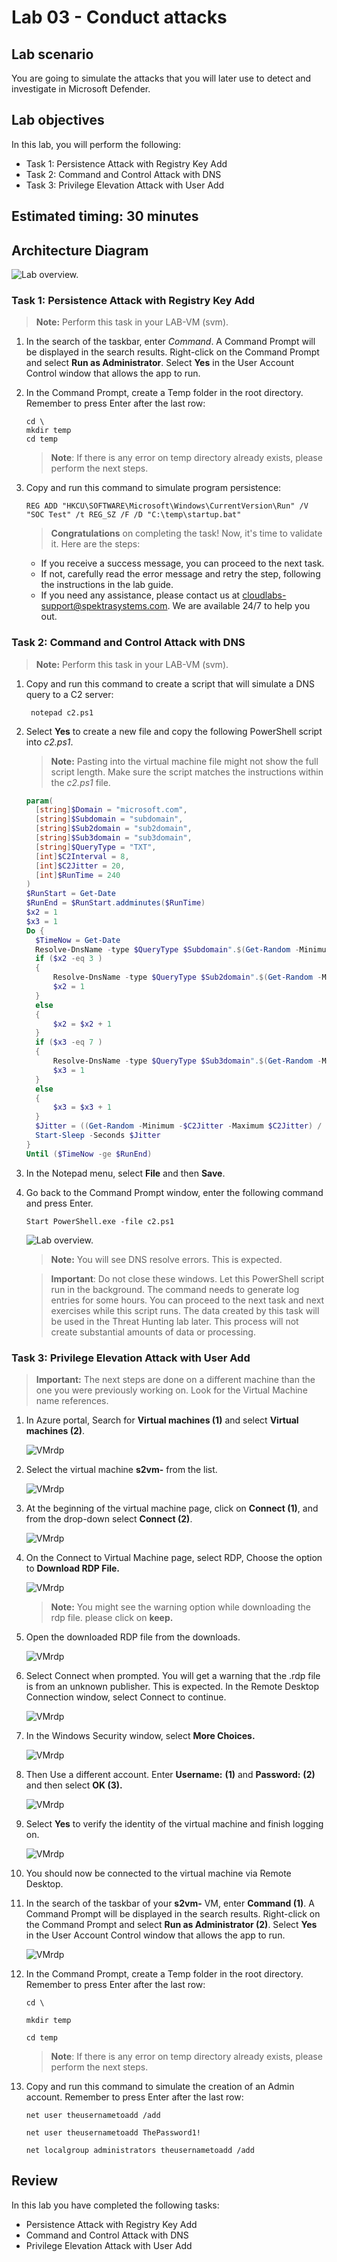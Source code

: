 # Lab 03 - Conduct attacks

## Lab scenario

You are going to simulate the attacks that you will later use to detect and investigate in Microsoft Defender.

## Lab objectives
 In this lab, you will perform the following:
- Task 1: Persistence Attack with Registry Key Add
- Task 2: Command and Control Attack with DNS
- Task 3: Privilege Elevation Attack with User Add

## Estimated timing: 30 minutes

## Architecture Diagram

  ![Lab overview.](./media/XDR-Lab03.png)

### Task 1: Persistence Attack with Registry Key Add 

>**Note:** Perform this task in your LAB-VM (svm).

1. In the search of the taskbar, enter *Command*. A Command Prompt will be displayed in the search results. Right-click on the Command Prompt and select **Run as Administrator**. Select **Yes** in the User Account Control window that allows the app to run.

1. In the Command Prompt, create a Temp folder in the root directory. Remember to press Enter after the last row:

    ```CommandPrompt
    cd \
    mkdir temp
    cd temp
    ```

    >**Note**: If there is any error on temp directory already exists, please perform the next steps.  
   
1. Copy and run this command to simulate program persistence:

    ```CommandPrompt
    REG ADD "HKCU\SOFTWARE\Microsoft\Windows\CurrentVersion\Run" /V "SOC Test" /t REG_SZ /F /D "C:\temp\startup.bat"
    ```

   > **Congratulations** on completing the task! Now, it's time to validate it. Here are the steps:
   - If you receive a success message, you can proceed to the next task.
   - If not, carefully read the error message and retry the step, following the instructions in the lab guide.
   - If you need any assistance, please contact us at cloudlabs-support@spektrasystems.com. We are available 24/7 to help you out.
 
   <validation step="8f13852e-0b9e-4064-babe-3918fddfd6c3" />
   
### Task 2: Command and Control Attack with DNS

>**Note:** Perform this task in your LAB-VM (svm).

1. Copy and run this command to create a script that will simulate a DNS query to a C2 server:

     ```CommandPrompt
      notepad c2.ps1
      ```

1. Select **Yes** to create a new file and copy the following PowerShell script into *c2.ps1*.

     >**Note:** Pasting into the virtual machine file might not show the full script length. Make sure the script matches the instructions within the *c2.ps1* file.

      ```PowerShell
    param(
        [string]$Domain = "microsoft.com",
        [string]$Subdomain = "subdomain",
        [string]$Sub2domain = "sub2domain",
        [string]$Sub3domain = "sub3domain",
        [string]$QueryType = "TXT",
        [int]$C2Interval = 8,
        [int]$C2Jitter = 20,
        [int]$RunTime = 240
    )
    $RunStart = Get-Date
    $RunEnd = $RunStart.addminutes($RunTime)
    $x2 = 1
    $x3 = 1 
    Do {
        $TimeNow = Get-Date
        Resolve-DnsName -type $QueryType $Subdomain".$(Get-Random -Minimum 1 -Maximum 999999)."$Domain -QuickTimeout
        if ($x2 -eq 3 )
        {
            Resolve-DnsName -type $QueryType $Sub2domain".$(Get-Random -Minimum 1 -Maximum 999999)."$Domain -QuickTimeout
            $x2 = 1
        }
        else
        {
            $x2 = $x2 + 1
        }    
        if ($x3 -eq 7 )
        {
            Resolve-DnsName -type $QueryType $Sub3domain".$(Get-Random -Minimum 1 -Maximum 999999)."$Domain -QuickTimeout
            $x3 = 1
        }
        else
        {
            $x3 = $x3 + 1
        }
        $Jitter = ((Get-Random -Minimum -$C2Jitter -Maximum $C2Jitter) / 100 + 1) +$C2Interval
        Start-Sleep -Seconds $Jitter
    }
    Until ($TimeNow -ge $RunEnd)
      ```

1. In the Notepad menu, select **File** and then **Save**. 

1. Go back to the Command Prompt window, enter the following command and press Enter.

      ```CommandPrompt
      Start PowerShell.exe -file c2.ps1
      ```
    
      ![Lab overview.](./media/cmd.png)
   
      >**Note:** You will see DNS resolve errors. This is expected.

      >**Important**: Do not close these windows. Let this PowerShell script run in the background. The command needs to generate log entries for some hours. You can proceed to the next task and next exercises while this script runs. The data created by this task will be used in the Threat Hunting lab later. This process will not create substantial amounts of data or processing.

### Task 3: Privilege Elevation Attack with User Add

>**Important:** The next steps are done on a different machine than the one you were previously working on. Look for the Virtual Machine name references.

1. In Azure portal, Search for **Virtual machines (1)** and select **Virtual machines (2)**.

     ![VMrdp](./media/vm.png)

1. Select the virtual machine **s2vm-<inject key="DeploymentID" enableCopy="false" />** from the list.
   
     ![VMrdp](./media/xdr26.png)

1. At the beginning of the virtual machine page, click on **Connect (1)**, and from the drop-down select **Connect (2)**.

     ![VMrdp](./media/xdr27.png)

1. On the Connect to Virtual Machine page, select RDP, Choose the option to **Download RDP File.**

     ![VMrdp](./media/xdr28.png)

      >**Note:** You might see the warning option while downloading the rdp file. please click on **keep.**

1. Open the downloaded RDP file from the downloads.

     ![VMrdp](./media/xdr23.png)

1. Select Connect when prompted. You will get a warning that the .rdp file is from an unknown publisher. This is expected. In the Remote Desktop Connection window, select Connect to continue.

     ![VMrdp](./media/vm8.png)
   
1. In the Windows Security window, select **More Choices.**

     ![VMrdp](./media/xdr24.png)

 1. Then Use a different account. Enter **Username:** <inject key="Labvm Admin Username"></inject> **(1)** and **Password:** <inject key="Labvm Admin Password"></inject> **(2)** and then select **OK (3).**

     ![VMrdp](./media/vm6.png)

1. Select **Yes** to verify the identity of the virtual machine and finish logging on.

     ![VMrdp](./media/vm7.png)

1. You should now be connected to the virtual machine via Remote Desktop.

1. In the search of the taskbar of your **s2vm-<inject key="DeploymentID" enableCopy="false" />** VM, enter **Command (1)**. A Command Prompt will be displayed in the search results. Right-click on the Command Prompt and select **Run as Administrator (2)**. Select **Yes** in the User Account Control window that allows the app to run.

     ![VMrdp](./media/xdr25.png)

1. In the Command Prompt, create a Temp folder in the root directory. Remember to press Enter after the last row:

      ```CommandPrompt
      cd \
      ```
      ```CommandPrompt
      mkdir temp
      ```
      ```CommandPrompt
      cd temp
      ```
      >**Note**: If there is any error on temp directory already exists, please perform the next steps.  

1. Copy and run this command to simulate the creation of an Admin account. Remember to press Enter after the last row:

      ```CommandPrompt
      net user theusernametoadd /add
      ```
      ```CommandPrompt
      net user theusernametoadd ThePassword1!
      ```
      ```CommandPrompt
      net localgroup administrators theusernametoadd /add
      ```

## Review
In this lab you have completed the following tasks:
- Persistence Attack with Registry Key Add
- Command and Control Attack with DNS
- Privilege Elevation Attack with User Add
